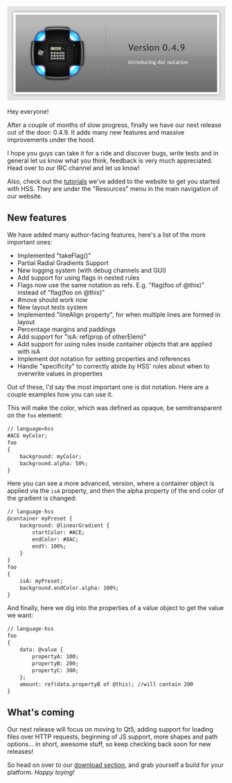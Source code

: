 [<img class="alignLeft" src="release-0-4-9.jpg" alt="We released version 0.4.9 of the AXR Library!" />](http://axrproject.org/downloads)

Hey everyone!

After a couple of months of slow progress, finally we have our next release out
of the door: 0.4.9. It adds many new features and massive improvements under
the hood.

I hope you guys can take it for a ride and discover bugs, write tests and in
general let us know what you think, feedback is very much appreciated. Head over
to our IRC channel and let us know!

Also, check out the [tutorials](http://axrproject.org/resources/tutorials) we've
added to the website to get you started with HSS. They are under the "Resources"
menu in the main navigation of our website.

New features
------------
We have added many author-facing features, here's a list of the more important
ones:

- Implemented "takeFlag()"
- Partial Radial Gradients Support
- New logging system (with debug channels and GUI)
- Add support for using flags in nested rules
- Flags now use the same notation as refs. E.g. "flag(foo of @this)" instead of
"flag(foo on @this)"
- #move should work now
- New layout tests system
- Implemented "lineAlign property", for when multiple lines are formed in layout
- Percentage margins and paddings
- Add support for "isA: ref(prop of otherElem)"
- Add support for using rules inside container objects that are applied with isA
- Implement dot notation for setting properties and references
- Handle "specificity" to correctly abide by HSS' rules about when to overwrite
values in properties

Out of these, I'd say the most important one is dot notation. Here are a couple
examples how you can use it.

This will make the color, which was defined as opaque, be semitransparent on the
`foo` element:

    // language=hss
    #ACE myColor;
    foo
    {
        background: myColor;
        background.alpha: 50%;
    }

Here you can see a more advanced, version, where a container object is applied
via the `isA` property, and then the alpha property of the end color of the
gradient is changed:

    // language-hss
    @container myPreset {
        background: @linearGradient {
            startColor: #ACE;
            endColor: #8AC;
            endY: 100%;
        }
    }
    foo
    {
        isA: myPreset;
        background.endColor.alpha: 100%;
    }

And finally, here we dig into the properties of a value object to get the value
we want:

    // language-hss
    foo
    {
        data: @value {
            propertyA: 100;
            propertyB: 200;
            propertyC: 300;
        };
        amount: ref(data.propertyB of @this); //will contain 200
    }


What's coming
-------------

Our next release will focus on moving to Qt5, adding support for loading files
over HTTP requests, beginning of JS support, more shapes and path options...
in short, awesome stuff, so keep checking back soon for new releases!

So head on over to our [download section](http://axrproject.org/downloads), and
grab yourself a build for your platform. *Happy toying!*
